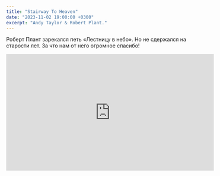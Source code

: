 ```yaml
---
title: "Stairway To Heaven"
date: "2023-11-02 19:00:00 +0300"
excerpt: "Andy Taylor & Robert Plant."
---
```


Роберт Плант зарекался петь «Лестницу в небо». Но не сдержался на старости лет. За что нам от него огромное спасибо!

<div class="video-wrapper">
    <iframe width="560" height="315" src="https://www.youtube.com/embed/CJuwEaPspII?si=9efz_RGKbLqHBMyn" title="YouTube video player" frameborder="0" allow="accelerometer; autoplay; clipboard-write; encrypted-media; gyroscope; picture-in-picture; web-share" allowfullscreen></iframe>
</div>
